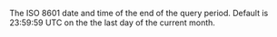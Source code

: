 The ISO 8601 date and time of the end of the query period. Default is
23:59:59 UTC on the the last day of the current month.
